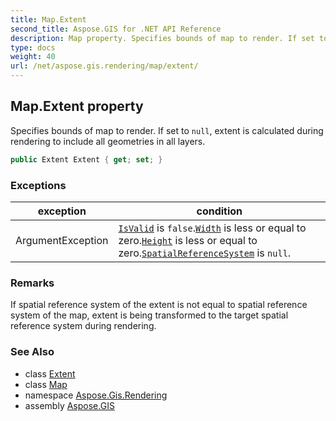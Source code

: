 ```yaml
---
title: Map.Extent
second_title: Aspose.GIS for .NET API Reference
description: Map property. Specifies bounds of map to render. If set to null extent is calculated during rendering to include all geometries in all layers.
type: docs
weight: 40
url: /net/aspose.gis.rendering/map/extent/
---
```

## Map.Extent property

Specifies bounds of map to render. If set to `null`, extent is calculated during rendering to include all geometries in all layers.

```csharp
public Extent Extent { get; set; }
```

### Exceptions

| exception | condition |
| --- | --- |
| ArgumentException | [`IsValid`](../../../aspose.gis/extent/isvalid/) is `false`.[`Width`](../../../aspose.gis/extent/width/) is less or equal to zero.[`Height`](../../../aspose.gis/extent/height/) is less or equal to zero.[`SpatialReferenceSystem`](../../../aspose.gis/extent/spatialreferencesystem/) is `null`. |

### Remarks

If spatial reference system of the extent is not equal to spatial reference system of the map, extent is being transformed to the target spatial reference system during rendering.

### See Also

* class [Extent](../../../aspose.gis/extent/)
* class [Map](../)
* namespace [Aspose.Gis.Rendering](../../map/)
* assembly [Aspose.GIS](../../../)


